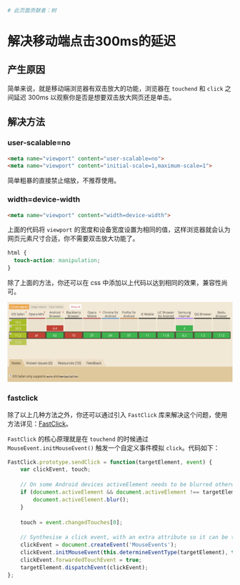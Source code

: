 ```bash
# 此页面贡献者：树
```
# 解决移动端点击300ms的延迟

## 产生原因

简单来说，就是移动端浏览器有双击放大的功能，浏览器在 `touchend` 和 `click` 之间延迟 300ms 以观察你是否是想要双击放大网页还是单击。

## 解决方法

### user-scalable=no

```html
<meta name="viewport" content="user-scalable=no">
<meta name="viewport" content="initial-scale=1,maximum-scale=1">
```

简单粗暴的直接禁止缩放，不推荐使用。


### width=device-width

```html
<meta name="viewport" content="width=device-width">
```

上面的代码将 `viewport` 的宽度和设备宽度设置为相同的值，这样浏览器就会认为网页元素尺寸合适，你不需要双击放大功能了。

```css
html {
  touch-action: manipulation;
}
```

除了上面的方法，你还可以在 css 中添加以上代码以达到相同的效果，兼容性尚可。

![](./compatibility.png)

### fastclick

除了以上几种方法之外，你还可以通过引入 `FastClick` 库来解决这个问题，使用方法详见：[FastClick](https://github.com/ftlabs/fastclick)。

`FastClick` 的核心原理就是在 `touchend` 的时候通过 `MouseEvent.initMouseEvent()` 触发一个自定义事件模拟 `click`。代码如下：

```javascript
FastClick.prototype.sendClick = function(targetElement, event) {
    var clickEvent, touch;

    // On some Android devices activeElement needs to be blurred otherwise the synthetic click will have no effect (#24)
    if (document.activeElement && document.activeElement !== targetElement) {
        document.activeElement.blur();
    }

    touch = event.changedTouches[0];

    // Synthesise a click event, with an extra attribute so it can be tracked
    clickEvent = document.createEvent('MouseEvents');
    clickEvent.initMouseEvent(this.determineEventType(targetElement), true, true, window, 1, touch.screenX, touch.screenY, touch.clientX, touch.clientY, false, false, false, false, 0, null);
    clickEvent.forwardedTouchEvent = true;
    targetElement.dispatchEvent(clickEvent);
};
```

